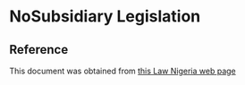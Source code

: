 # NoSubsidiary Legislation

## Reference

This document was obtained from [this Law Nigeria web page](http://www.lawnigeria.com/LFN/H/Harmful-Waste%28Special-Criminal-Provisions-Etc%29Act.php)
